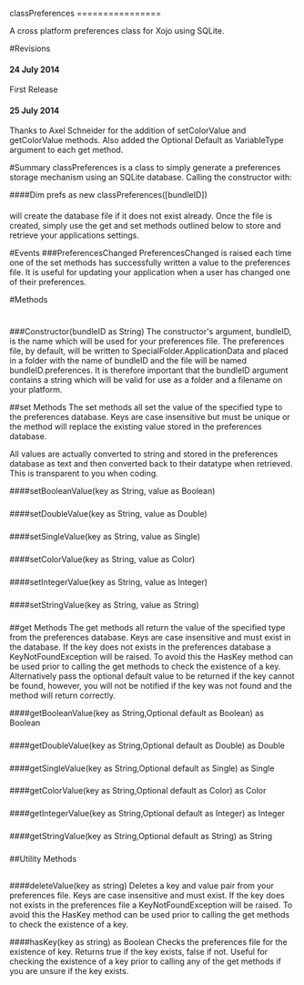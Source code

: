 classPreferences ================

A cross platform preferences class for Xojo using SQLite.

#Revisions
#### 24 July 2014
First Release

#### 25 July 2014
Thanks to Axel Schneider for the addition of setColorValue and
getColorValue methods.
Also added the Optional Default as VariableType argument to each get
method.

#Summary
classPreferences is a class to simply generate a preferences storage
mechanism using an SQLite database. Calling the constructor with:

####Dim prefs as new classPreferences([bundleID])
####
will create the database file if it does not exist already. Once the
file is created, simply use the get and set methods outlined below to
store and retrieve your applications settings.

#Events
###PreferencesChanged
PreferencesChanged is raised each time one of the set methods has
successfully written a value to the preferences file. It is useful for
updating your application when a user has changed one of their
preferences.

#Methods
#
###Constructor(bundleID as String)
The constructor's argument, bundleID, is the name which will be used for
your preferences file. The preferences file, by default, will be written
to SpecialFolder.ApplicationData and placed in a folder with the name of
bundleID and the file will be named bundleID.preferences. It is
therefore important that the bundleID argument contains a string which
will be valid for use as a folder and a filename on your platform.

##set Methods
The set methods all set the value of the specified type to the
preferences database. Keys are case insensitive but must be unique or
the method will replace the existing value stored in the preferences
database. 

All values are actually converted to string and stored in the
preferences database as text and then converted back to their datatype
when retrieved. This is transparent to you when coding.

####setBooleanValue(key as String, value as Boolean)
###
####setDoubleValue(key as String, value as Double)
###
####setSingleValue(key as String, value as Single)
###
####setColorValue(key as String, value as Color)
###
####setIntegerValue(key as String, value as Integer)
###
####setStringValue(key as String, value as String)
###
##get Methods
The get methods all return the value of the specified type from the
preferences database. Keys are case insensitive and must exist in the
database. If the key does not exists in the preferences database a
KeyNotFoundException will be raised. To avoid this the HasKey method can
be used prior to calling the get methods to check the existence of a
key. Alternatively pass the optional default value to be returned if the
key cannot be found, however, you will not be notified if the key was
not found and the method will return correctly.

####getBooleanValue(key as String,Optional default as Boolean) as Boolean
###
####getDoubleValue(key as String,Optional default as Double) as Double
###
####getSingleValue(key as String,Optional default as Single) as Single
###
####getColorValue(key as String,Optional default as Color) as Color
###
####getIntegerValue(key as String,Optional default as Integer) as Integer
###
####getStringValue(key as String,Optional default as String) as String
###
##Utility Methods
##
####deleteValue(key as string)
Deletes a key and value pair from your preferences file. Keys are case
insensitive and must exist. If the key does not exists in the
preferences file a KeyNotFoundException will be raised. To avoid this
the HasKey method can be used prior to calling the get methods to check
the existence of a key.

####hasKey(key as string) as Boolean
Checks the preferences file for the existence of key. Returns true if
the key exists, false if not.
Useful for checking the existence of a key prior to calling any of the
get methods if you are unsure if the key exists.
